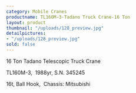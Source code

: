 ```yaml
---
category: Mobile Cranes
productname: TL160M-3-Tadano Truck Crane-16 Ton
layout: product
thumbnail: "/uploads/128_preview.jpg"
detailpictures:
- "/uploads/128_preview.jpg"
sold: false
---
```


16 Ton Tadano Telescopic Truck Crane

TL160M-3,  1988yr, S.N. 345245

16t, Ball Hook,  Chassis: Mitsubishi



